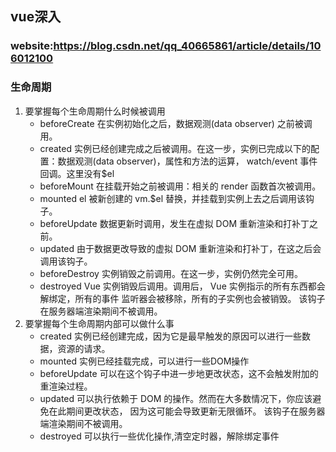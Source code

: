 ## vue深入

### website:https://blog.csdn.net/qq_40665861/article/details/106012100


### 生命周期

1. 要掌握每个生命周期什么时候被调用
     - beforeCreate 在实例初始化之后，数据观测(data observer) 之前被调用。
     - created 实例已经创建完成之后被调用。在这一步，实例已完成以下的配置：数据观测(data
   observer)，属性和方法的运算， watch/event 事件回调。这里没有$el
     - beforeMount 在挂载开始之前被调用：相关的 render 函数首次被调用。
     - mounted el 被新创建的 vm.$el 替换，并挂载到实例上去之后调用该钩子。
     - beforeUpdate 数据更新时调用，发生在虚拟 DOM 重新渲染和打补丁之前。
     - updated 由于数据更改导致的虚拟 DOM 重新渲染和打补丁，在这之后会调用该钩子。
     - beforeDestroy 实例销毁之前调用。在这一步，实例仍然完全可用。
     - destroyed Vue 实例销毁后调用。调用后， Vue 实例指示的所有东西都会解绑定，所有的事件
   监听器会被移除，所有的子实例也会被销毁。 该钩子在服务器端渲染期间不被调用。
2. 要掌握每个生命周期内部可以做什么事
     - created 实例已经创建完成，因为它是最早触发的原因可以进行一些数据，资源的请求。
     - mounted 实例已经挂载完成，可以进行一些DOM操作
     - beforeUpdate 可以在这个钩子中进一步地更改状态，这不会触发附加的重渲染过程。
     - updated 可以执行依赖于 DOM 的操作。然而在大多数情况下，你应该避免在此期间更改状态，
   因为这可能会导致更新无限循环。 该钩子在服务器端渲染期间不被调用。
     - destroyed 可以执行一些优化操作,清空定时器，解除绑定事件